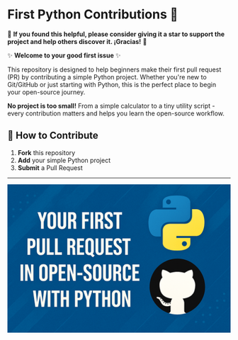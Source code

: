 # First Python Contributions 🐍

🌟 **If you found this helpful, please consider giving it a star to support the project and help others discover it. ¡Gracias!** 🌟

✨ **Welcome to your good first issue** ✨

This repository is designed to help beginners make their first pull request (PR) by contributing a simple Python project. Whether you're new to Git/GitHub or just starting with Python, this is the perfect place to begin your open-source journey.


**No project is too small!** From a simple calculator to a tiny utility script - every contribution matters and helps you learn the open-source workflow.

## 🚀 How to Contribute
1. **Fork** this repository
2. **Add** your simple Python project
3. **Submit** a Pull Request

---

![Banner](./Banner.png)
